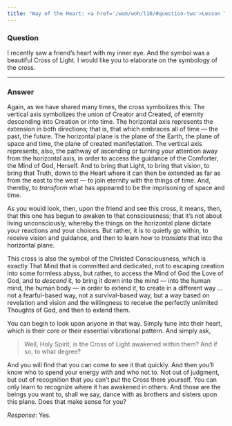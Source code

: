 ```yaml
---
title: "Way of the Heart: <a href='/wom/woh/l10/#question-two'>Lesson Ten</a> - <small>Question Two</small>"
---
```


### Question

I recently saw a friend’s heart with my inner eye. And the
symbol was a beautiful Cross of Light. I would like you to elaborate on
the symbology of the cross.

---

### Answer

Again, as we have shared many times, the cross symbolizes this:
The vertical axis symbolizes the union of Creator and Created, of
eternity descending into Creation or into time. The horizontal axis
represents the extension in both directions; that is, that which
embraces all of time — the past, the future. The horizontal plane is the
plane of the Earth, the plane of space and time, the plane of created
manifestation. The vertical axis represents, also, the pathway of
ascending or turning your attention away from the horizontal axis, in
order to access the guidance of the Comforter, the Mind of God, Herself.
And to bring that Light, to bring that vision, to bring that Truth, down
to the Heart where it can then be extended as far as from the east to
the west — to join eternity with the things of time. And, thereby, to
*transform* what has appeared to be the imprisoning of space and time.

As you would look, then, upon the friend and see this cross, it means,
then, that this one has begun to awaken to that consciousness; that it’s
not about living unconsciously, whereby the things on the horizontal
plane dictate your reactions and your choices. But rather, it is to
quietly go within, to receive vision and guidance, and then to learn how
to *translate* that into the horizontal plane.

This cross is also the symbol of the Christed Consciousness, which is
exactly That Mind that is committed and dedicated, not to escaping
creation into some formless abyss, but rather, to access the Mind of God
the Love of God, and to *descend* it, to bring it down into the mind —
into the human mind, the human body — in order to extend it, to create
in a different way ... not a fearful-based way, not a survival-based
way, but a way based on revelation and vision and the willingness to
receive the perfectly unlimited Thoughts of God, and then to extend
them.

You can begin to look upon anyone in that way. Simply tune into their
heart, which is their core or their essential vibrational pattern. And
simply ask,

> Well, Holy Spirit, is the Cross of Light awakened within them? And if
> so, to what degree?

And you will find that you can come to see it that quickly. And then
you’ll know who to spend your energy with and who not to. Not out of
judgment, but out of recognition that you can’t put the Cross there
yourself. You can only learn to recognize where it has awakened in
others. And those are the beings you want to, shall we say, dance with
as brothers and sisters upon this plane. Does that make sense for you?

*Response*: Yes.

